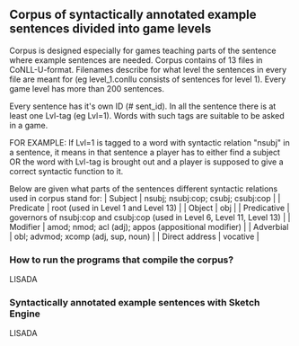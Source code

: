 ## Corpus of syntactically annotated example sentences divided into game levels
Corpus is designed especially for games teaching parts of the sentence where example sentences are needed. Corpus contains of 13 files in CoNLL-U-format. Filenames describe for what level the sentences in every file are meant for (eg level_1.conllu consists of sentences for level 1). Every game level has more than 200 sentences.

Every sentence has it's own ID (# sent_id). In all the sentence there is at least one Lvl-tag (eg Lvl=1). Words with such tags are suitable to be asked in a game. 

FOR EXAMPLE:
If Lvl=1 is tagged to a word with syntactic relation "nsubj" in a sentence, it means in that sentence a player has to either find a subject OR the word with Lvl-tag is brought out and a player is supposed to give a correct syntactic function to it.

Below are given what parts of the sentences different syntactic relations used in corpus stand for:
| Subject | nsubj; nsubj:cop; csubj; csubj:cop |
| Predicate | root (used in Level 1 and Level 13) |
| Object | obj |
| Predicative | governors of nsubj:cop and csubj:cop (used in Level 6, Level 11, Level 13) |
| Modifier | amod; nmod; acl (adj); appos (appositional modifier) |
| Adverbial | obl; advmod; xcomp (adj, sup, noun) |
| Direct address | vocative |


### How to run the programs that compile the corpus?
LISADA

### Syntactically annotated example sentences with Sketch Engine
LISADA
